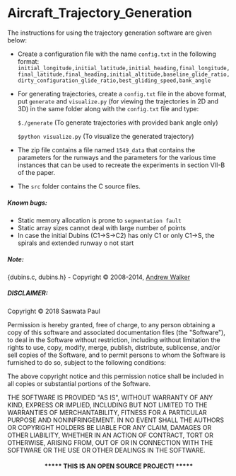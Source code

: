 # Aircraft_Trajectory_Generation 

The instructions for using the trajectory generation software are given below:

* Create a configuration file with the name `config.txt` in the following format: 
		`initial_longitude,initial_latitude,initial_heading,final_longitude,final_latitude,final_heading,initial_altitude,baseline_glide_ratio,dirty_configuration_glide_ratio,best_gliding_speed,bank_angle`


* For generating trajectories, create a `config.txt` file in the above format, put `generate` and `visualize.py` (for viewing the trajectories in 2D and 3D) in the same folder along with the `config.txt` file and type:


	`$./generate` (To generate trajectories with provided bank angle only)


	`$python visualize.py` (To visualize the generated trajectory)


* The zip file contains a file named `1549_data` that contains the parameters for the runways and the parameters for the various time instances that can be used to recreate the experiments in section VII-B of the paper.


* The `src` folder contains the C source files.

##### Known bugs:
* Static memory allocation is prone to `segmentation fault`
* Static array sizes cannot deal with large number of points
* In case the initial Dubins (C1->S->C2) has only C1 or only C1->S, the spirals and extended runway o not start

##### Note: 
{dubins.c, dubins.h} - Copyright &copy; 2008-2014, [Andrew Walker](https://github.com/AndrewWalker "Github Link")

##### DISCLAIMER: 
Copyright &copy; 2018 Saswata Paul

Permission is hereby granted, free of charge, to any person obtaining a copy
of this software and associated documentation files (the "Software"), to deal
in the Software without restriction, including without limitation the rights
to use, copy, modify, merge, publish, distribute, sublicense, and/or sell
copies of the Software, and to permit persons to whom the Software is
furnished to do so, subject to the following conditions:

The above copyright notice and this permission notice shall be included in all
copies or substantial portions of the Software.

THE SOFTWARE IS PROVIDED "AS IS", WITHOUT WARRANTY OF ANY KIND, EXPRESS OR
IMPLIED, INCLUDING BUT NOT LIMITED TO THE WARRANTIES OF MERCHANTABILITY,
FITNESS FOR A PARTICULAR PURPOSE AND NONINFRINGEMENT. IN NO EVENT SHALL THE
AUTHORS OR COPYRIGHT HOLDERS BE LIABLE FOR ANY CLAIM, DAMAGES OR OTHER
LIABILITY, WHETHER IN AN ACTION OF CONTRACT, TORT OR OTHERWISE, ARISING FROM,
OUT OF OR IN CONNECTION WITH THE SOFTWARE OR THE USE OR OTHER DEALINGS IN THE
SOFTWARE.

#### <p align="middle">***** THIS IS AN OPEN SOURCE PROJECT! *****</p>

